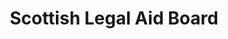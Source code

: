 ---
schema: default
title: Scottish Legal Aid Board
description: Non-departmental public body. Part of Scottish Government
logo: ''
type:
- Non-Departmental Public Body
portal_url: ''
org_url: 
twitter_handle: 
wikidata_qid: Q7437845
wdtk_id: scottish_legal_aid_board
---